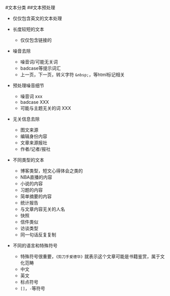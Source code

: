 #文本分类
##文本预处理
- 仅仅包含英文的文本处理

- 长度较短的文本
    - 仅仅包含链接的

- 噪音去除
    - 噪音词/可能无关词
    - badcase等提示词汇
    - 上一页，下一页，转义字符 `&nbsp;`，等html标记相关

- 预处理噪音细节    
    - 噪音词 xxx
    - badcase XXX
    - 可能与主题无关的词 XXX

- 无关信息去除
    - 图文来源
    - 编辑身份内容
    - 文章来源报社
    - 作者/记者/报社
    
- 不同类型的文本
    - 博客类型，短文心得体会之类的
    - NBA直播的内容
    - 小说的内容
    - 习题的内容
    - 简单摘要的内容
    - 统计报告
    - 与文章内容无关的人名
    - 快照
    - 信件类似
    - 访谈类型
    - 同一句话反复复制
    
- 不同的语言和特殊符号
    - 特殊符号很重要，`《剪刀手爱德华》`就表示这个文章可能是书籍鉴赏，属于文化范畴
    - 中文
    - 英文
    - 标点符号
    - `[]`，`-`等符号